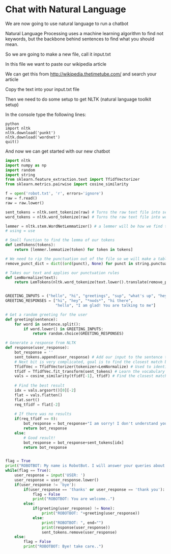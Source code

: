 # Chat with Natural Language

We are now going to use natural language to run a chatbot

Natural Language Processing uses a machine learning algorithm to find not keywords, but the backbone behind sentences to find what you should mean.

So we are going to make a new file, call it input.txt

In this file we want to paste our wikipedia article

We can get this from http://wikipedia.thetimetube.com/ and search your article

Copy the text into your input.txt file

Then we need to do some setup to get NLTK (natural language toolkit setup)

In the console type the following lines:
```
python
import nltk
nltk.download('punkt')
nltk.download('wordnet')
quit()
```

And now we can get started with our new chatbot

```python
import nltk
import numpy as np
import random
import string
from sklearn.feature_extraction.text import TfidfVectorizer
from sklearn.metrics.pairwise import cosine_similarity

f = open('robot.txt', 'r', errors='ignore')
raw = f.read()
raw = raw.lower()

sent_tokens = nltk.sent_tokenize(raw) # Turns the raw text file into sentence tokens that are searchable by NLTK
word_tokens = nltk.word_tokenize(raw) # Turns the raw text file into word tokens that are searchable by NLTK

lemmer = nltk.stem.WordNetLemmatizer() # a lemmer will be how we find the base dictionary version of a word
# using = use

# Small function to find the lemma of our tokens
def LemTokens(tokens):
    return [lemmer.lemmatize(token) for token in tokens]

# We need to rip the punctuation out of the file so we will make a table with the punctuation rules
remove_punct_dict = dict((ord(punct), None) for punct in string.punctuation)

# Takes our text and applies our punctuation rules
def LemNormalize(text):
    return LemTokens(nltk.word_tokenize(text.lower().translate(remove_punct_dict)))


GREETING_INPUTS = ("hello", "hi", "greetings", "sup", "what's up", "hey",)
GREETING_RESPONSES = ["hi", "hey", "*nods*", "hi there",
                      "hello", "I am glad! You are talking to me"]

# Get a random greeting for the user
def greeting(sentence):
    for word in sentence.split():
        if word.lower() in GREETING_INPUTS:
            return random.choice(GREETING_RESPONSES)

# Generate a response from NLTK
def response(user_response):
    bot_response = ''
    sent_tokens.append(user_response) # Add our input to the sentence tokens
    # Next bit is very complicated, goal is to find the closest match between what we asked and whats in the text file
    TfidfVec = TfidfVectorizer(tokenizer=LemNormalize) # Used to identify key features of our text
    tfidf = TfidfVec.fit_transform(sent_tokens) # Learn the vocabulary of all our sentences
    vals = cosine_similarity(tfidf[-1], tfidf) # Find the closest matches to our inital phrase
    
    # Find the best result
    idx = vals.argsort()[0][-2]
    flat = vals.flatten()
    flat.sort()
    req_tfidf = flat[-2]
    
    # If there was no results
    if(req_tfidf == 0):
        bot_response = bot_response+"I am sorry! I don't understand you"
        return bot_response
    else:
        # Good result!
        bot_response = bot_response+sent_tokens[idx]
        return bot_response


flag = True
print("ROBOTBOT: My name is RobotBot. I will answer your queries about Robots. If you want to exit, type Bye!")
while(flag == True):
    user_response = input('USER: ')
    user_response = user_response.lower()
    if(user_response != 'bye'):
        if(user_response == 'thanks' or user_response == 'thank you'):
            flag = False
            print("ROBOTBOT: You are welcome..")
        else:
            if(greeting(user_response) != None):
                print("ROBOTBOT: "+greeting(user_response))
            else:
                print("ROBOTBOT: ", end="")
                print(response(user_response))
                sent_tokens.remove(user_response)
    else:
        flag = False
        print("ROBOTBOT: Bye! take care..")
```
